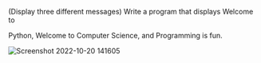 (Display three different messages) Write a program that displays Welcome to

Python, Welcome to Computer Science, and Programming is fun.

![Screenshot 2022-10-20 141605](https://user-images.githubusercontent.com/110781912/196946028-8c61dd49-6dee-45d9-8cf1-4844db3d9a52.png)

